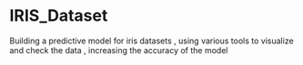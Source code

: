 # IRIS_Dataset
Building a predictive model for iris datasets , using various tools to visualize and check the data , increasing the accuracy of the model

